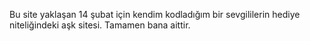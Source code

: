 Bu site yaklaşan 14 şubat için kendim kodladığım bir sevgililerin hediye niteliğindeki aşk sitesi. Tamamen bana aittir.
